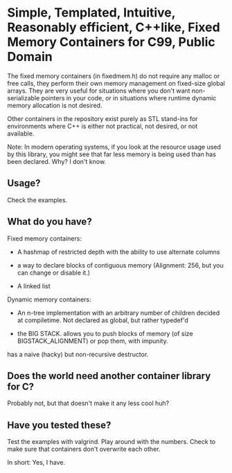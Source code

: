 # Simple, Templated, Intuitive, Reasonably efficient, C++like, Fixed Memory Containers for C99, Public Domain

The fixed memory containers (in fixedmem.h) do not require any malloc or free calls, they perform
their own memory management on fixed-size global arrays. They are very useful for situations where you don't
want non-serializable pointers in your code, or in situations where runtime dynamic memory allocation is not desired.

Other containers in the repository exist purely as STL stand-ins for environments where C++ is either
not practical, not desired, or not available.

Note: In modern operating systems, if you look at the resource usage used by this library, you might see that far less memory
is being used than has been declared. Why? I don't know.

## Usage?

Check the examples.

## What do you have?

Fixed memory containers:

* A hashmap of restricted depth with the ability to use alternate columns 

* a way to declare blocks of contiguous memory (Alignment: 256, but you can change or disable it.)

* A linked list

Dynamic memory containers:

* An n-tree implementation with an arbitrary number of children decided at compiletime. Not declared as global, but rather typedef'd

* the BIG STACK. allows you to push blocks of memory (of size BIGSTACK_ALIGNMENT) or pop them, with impunity.

has a naive (hacky) but non-recursive destructor.

## Does the world need another container library for C?

Probably not, but that doesn't make it any less cool huh? 

## Have you tested these?

Test the examples with valgrind. Play around with the numbers. Check to make sure that containers don't
overwrite each other.

In short: Yes, I have.
